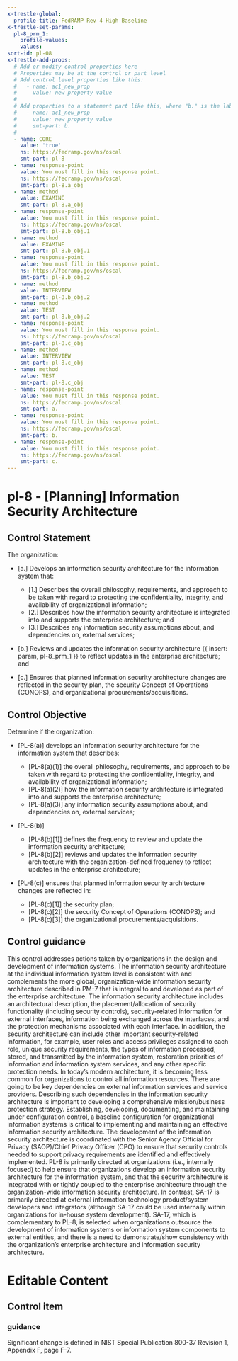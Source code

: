 ```yaml
---
x-trestle-global:
  profile-title: FedRAMP Rev 4 High Baseline
x-trestle-set-params:
  pl-8_prm_1:
    profile-values:
    values:
sort-id: pl-08
x-trestle-add-props:
  # Add or modify control properties here
  # Properties may be at the control or part level
  # Add control level properties like this:
  #   - name: ac1_new_prop
  #     value: new property value
  #
  # Add properties to a statement part like this, where "b." is the label of the target statement part
  #   - name: ac1_new_prop
  #     value: new property value
  #     smt-part: b.
  #
  - name: CORE
    value: 'true'
    ns: https://fedramp.gov/ns/oscal
    smt-part: pl-8
  - name: response-point
    value: You must fill in this response point.
    ns: https://fedramp.gov/ns/oscal
    smt-part: pl-8.a_obj
  - name: method
    value: EXAMINE
    smt-part: pl-8.a_obj
  - name: response-point
    value: You must fill in this response point.
    ns: https://fedramp.gov/ns/oscal
    smt-part: pl-8.b_obj.1
  - name: method
    value: EXAMINE
    smt-part: pl-8.b_obj.1
  - name: response-point
    value: You must fill in this response point.
    ns: https://fedramp.gov/ns/oscal
    smt-part: pl-8.b_obj.2
  - name: method
    value: INTERVIEW
    smt-part: pl-8.b_obj.2
  - name: method
    value: TEST
    smt-part: pl-8.b_obj.2
  - name: response-point
    value: You must fill in this response point.
    ns: https://fedramp.gov/ns/oscal
    smt-part: pl-8.c_obj
  - name: method
    value: INTERVIEW
    smt-part: pl-8.c_obj
  - name: method
    value: TEST
    smt-part: pl-8.c_obj
  - name: response-point
    value: You must fill in this response point.
    ns: https://fedramp.gov/ns/oscal
    smt-part: a.
  - name: response-point
    value: You must fill in this response point.
    ns: https://fedramp.gov/ns/oscal
    smt-part: b.
  - name: response-point
    value: You must fill in this response point.
    ns: https://fedramp.gov/ns/oscal
    smt-part: c.
---
```


# pl-8 - \[Planning\] Information Security Architecture

## Control Statement

The organization:

- \[a.\] Develops an information security architecture for the information system that:

  - \[1.\] Describes the overall philosophy, requirements, and approach to be taken with regard to protecting the confidentiality, integrity, and availability of organizational information;
  - \[2.\] Describes how the information security architecture is integrated into and supports the enterprise architecture; and
  - \[3.\] Describes any information security assumptions about, and dependencies on, external services;

- \[b.\] Reviews and updates the information security architecture {{ insert: param, pl-8_prm_1 }} to reflect updates in the enterprise architecture; and

- \[c.\] Ensures that planned information security architecture changes are reflected in the security plan, the security Concept of Operations (CONOPS), and organizational procurements/acquisitions.

## Control Objective

Determine if the organization:

- \[PL-8(a)\] develops an information security architecture for the information system that describes:

  - \[PL-8(a)(1)\] the overall philosophy, requirements, and approach to be taken with regard to protecting the confidentiality, integrity, and availability of organizational information;
  - \[PL-8(a)(2)\] how the information security architecture is integrated into and supports the enterprise architecture;
  - \[PL-8(a)(3)\] any information security assumptions about, and dependencies on, external services;

- \[PL-8(b)\]

  - \[PL-8(b)[1]\] defines the frequency to review and update the information security architecture;
  - \[PL-8(b)[2]\] reviews and updates the information security architecture with the organization-defined frequency to reflect updates in the enterprise architecture;

- \[PL-8(c)\] ensures that planned information security architecture changes are reflected in:

  - \[PL-8(c)[1]\] the security plan;
  - \[PL-8(c)[2]\] the security Concept of Operations (CONOPS); and
  - \[PL-8(c)[3]\] the organizational procurements/acquisitions.

## Control guidance

This control addresses actions taken by organizations in the design and development of information systems. The information security architecture at the individual information system level is consistent with and complements the more global, organization-wide information security architecture described in PM-7 that is integral to and developed as part of the enterprise architecture. The information security architecture includes an architectural description, the placement/allocation of security functionality (including security controls), security-related information for external interfaces, information being exchanged across the interfaces, and the protection mechanisms associated with each interface. In addition, the security architecture can include other important security-related information, for example, user roles and access privileges assigned to each role, unique security requirements, the types of information processed, stored, and transmitted by the information system, restoration priorities of information and information system services, and any other specific protection needs. In today’s modern architecture, it is becoming less common for organizations to control all information resources. There are going to be key dependencies on external information services and service providers. Describing such dependencies in the information security architecture is important to developing a comprehensive mission/business protection strategy. Establishing, developing, documenting, and maintaining under configuration control, a baseline configuration for organizational information systems is critical to implementing and maintaining an effective information security architecture. The development of the information security architecture is coordinated with the Senior Agency Official for Privacy (SAOP)/Chief Privacy Officer (CPO) to ensure that security controls needed to support privacy requirements are identified and effectively implemented. PL-8 is primarily directed at organizations (i.e., internally focused) to help ensure that organizations develop an information security architecture for the information system, and that the security architecture is integrated with or tightly coupled to the enterprise architecture through the organization-wide information security architecture. In contrast, SA-17 is primarily directed at external information technology product/system developers and integrators (although SA-17 could be used internally within organizations for in-house system development). SA-17, which is complementary to PL-8, is selected when organizations outsource the development of information systems or information system components to external entities, and there is a need to demonstrate/show consistency with the organization’s enterprise architecture and information security architecture.

# Editable Content

<!-- Make additions and edits below -->
<!-- The above represents the contents of the control as received by the profile, prior to additions. -->
<!-- If the profile makes additions to the control, they will appear below. -->
<!-- The above markdown may not be edited but you may edit the content below, and/or introduce new additions to be made by the profile. -->
<!-- If there is a yaml header at the top, parameter values may be edited. Use --set-parameters to incorporate the changes during assembly. -->
<!-- The content here will then replace what is in the profile for this control, after running profile-assemble. -->
<!-- The added parts in the profile for this control are below.  You may edit them and/or add new ones. -->
<!-- Each addition must have a heading either of the form ## Control my_addition_name -->
<!-- or ## Part a. (where the a. refers to one of the control statement labels.) -->
<!-- "## Control" parts are new parts added after the statement part. -->
<!-- "## Part" parts are new parts added into the top-level statement part with that label. -->
<!-- Subparts may be added with nested hash levels of the form ### My Subpart Name -->
<!-- underneath the parent ## Control or ## Part being added -->
<!-- See https://ibm.github.io/compliance-trestle/tutorials/ssp_profile_catalog_authoring/ssp_profile_catalog_authoring for guidance. -->

## Control item

### guidance

Significant change is defined in NIST Special Publication 800-37 Revision 1, Appendix F, page F-7.
